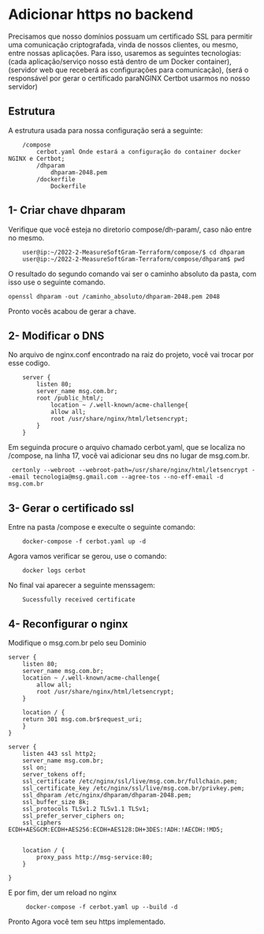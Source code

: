 # Adicionar https no backend


Precisamos que nosso domínios possuam um certificado SSL para permitir uma comunicação criptografada, vinda de nossos clientes, ou mesmo, entre nossas aplicações. Para isso, usaremos as seguintes tecnologias: (cada aplicação/serviço nosso está dentro de um Docker container), (servidor web que receberá as configurações para comunicação), (será o responsável por gerar o certificado paraNGINX Certbot usarmos no nosso servidor)


## Estrutura

A estrutura usada para nossa configuração será a seguinte:
        
        /compose
            cerbot.yaml Onde estará a configuração do container docker NGINX e Certbot;
            /dhparam
                dhparam-2048.pem
            /dockerfile
                Dockerfile

## 1- Criar chave dhparam

Verifique que você esteja no diretorio compose/dh-param/, caso não entre no mesmo.

        user@ip:~/2022-2-MeasureSoftGram-Terraform/compose/$ cd dhparam
        user@ip:~/2022-2-MeasureSoftGram-Terraform/compose/dhparam$ pwd

O resultado do segundo comando vai ser o caminho absoluto da pasta, com isso use o seguinte comando. 

``` openssl dhparam -out /caminho_absoluto/dhparam-2048.pem 2048 ```

Pronto vocês acabou de gerar a chave.

## 2- Modificar o DNS

No arquivo de nginx.conf encontrado na raiz do projeto, você vai trocar por esse codigo.

        server {
            listen 80;
            server_name msg.com.br;
            root /public_html/;
                location ~ /.well-known/acme-challenge{
                allow all;
                root /usr/share/nginx/html/letsencrypt;
            }
        }

Em seguinda procure o arquivo chamado cerbot.yaml, que se localiza no /compose, na linha 17, você vai adicionar seu dns no lugar de msg.com.br.

     certonly --webroot --webroot-path=/usr/share/nginx/html/letsencrypt --email tecnologia@msg.gmail.com --agree-tos --no-eff-email -d msg.com.br


## 3-  Gerar o certificado ssl

Entre na pasta /compose e execulte o seguinte comando:

        docker-compose -f cerbot.yaml up -d


Agora vamos verificar se gerou, use o comando:

        docker logs cerbot

No final vai aparecer a seguinte menssagem:

        Sucessfully received certificate

## 4- Reconfigurar o nginx

Modifique o msg.com.br pelo seu Dominio


    server {
        listen 80;
        server_name msg.com.br;
        location ~ /.well-known/acme-challenge{
            allow all;
            root /usr/share/nginx/html/letsencrypt;
        }

        location / {
        return 301 msg.com.br$request_uri;
        }
    }

    server {
        listen 443 ssl http2;
        server_name msg.com.br;
        ssl on;
        server_tokens off;
        ssl_certificate /etc/nginx/ssl/live/msg.com.br/fullchain.pem;
        ssl_certificate_key /etc/nginx/ssl/live/msg.com.br/privkey.pem;
        ssl_dhparam /etc/nginx/dhparam/dhparam-2048.pem;
        ssl_buffer_size 8k;
        ssl_protocols TLSv1.2 TLSv1.1 TLSv1;
        ssl_prefer_server_ciphers on;
        ssl_ciphers ECDH+AESGCM:ECDH+AES256:ECDH+AES128:DH+3DES:!ADH:!AECDH:!MD5;


        location / {
            proxy_pass http://msg-service:80;
        }

    }


E por fim, der um reload no nginx


         docker-compose -f cerbot.yaml up --build -d

Pronto Agora você tem seu https implementado.






